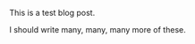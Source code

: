 <!-- title: Test Post -->
This is a test blog post. 

I should write many, many, many more of these.